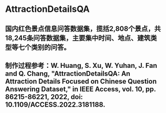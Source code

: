 # AttractionDetailsQA
## 国内红色景点信息问答数据集，揽括2,808个景点，共18,245条问答数据集，主要集中时间、地点、建筑类型等七个类别的问答。 
## 制作过程参考：W. Huang, S. Xu, W. Yuhan, J. Fan and Q. Chang, "AttractionDetailsQA: An Attraction Details Focused on Chinese Question Answering Dataset," in IEEE Access, vol. 10, pp. 86215-86221, 2022, doi: 10.1109/ACCESS.2022.3181188.
